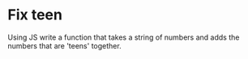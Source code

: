 Fix teen
========

Using JS write a function that takes a string of numbers and adds the numbers that are 'teens' together.